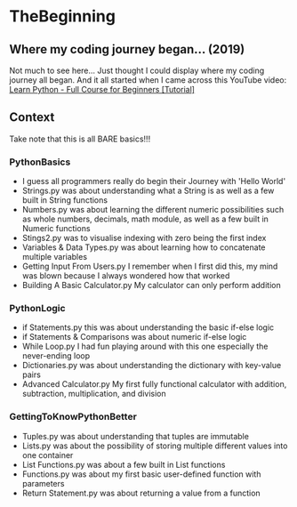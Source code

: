 # TheBeginning

## Where my coding journey began... (2019)

Not much to see here... Just thought I could display where my coding journey all began.
And it all started when I came across this YouTube video:
[Learn Python - Full Course for Beginners [Tutorial]](https://www.youtube.com/watch?v=rfscVS0vtbw)

## Context
Take note that this is all BARE basics!!!

### PythonBasics
- I guess all programmers really do begin their Journey with 'Hello World'
- Strings.py was about understanding what a String is as well as a few built in String functions
- Numbers.py was about learning the different numeric possibilities such as whole numbers, decimals, math module, as well as a few built in Numeric functions
- Stings2.py was to visualise indexing with zero being the first index
- Variables & Data Types.py was about learning how to concatenate multiple variables
- Getting Input From Users.py I remember when I first did this, my mind was blown because I always wondered how that worked
- Building A Basic Calculator.py My calculator can only perform addition 

### PythonLogic
- if Statements.py this was about understanding the basic if-else logic
- if Statements & Comparisons was about numeric if-else logic
- While Loop.py I had fun playing around with this one especially the never-ending loop
- Dictionaries.py was about understanding the dictionary with key-value pairs
- Advanced Calculator.py My first fully functional calculator with addition, subtraction, multiplication, and division

### GettingToKnowPythonBetter
- Tuples.py was about understanding that tuples are immutable
- Lists.py was about the possibility of storing multiple different values into one container
- List Functions.py was about a few built in List functions
- Functions.py was about my first basic user-defined function with parameters
- Return Statement.py was about returning a value from a function